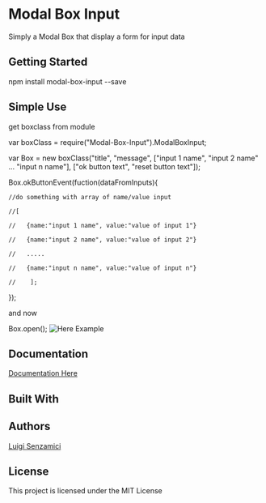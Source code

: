 # Modal Box Input

Simply a Modal Box that display a form for input data

## Getting Started

npm install modal-box-input --save

## Simple Use

get boxclass from module

var boxClass = require("Modal-Box-Input").ModalBoxInput;

var Box = new boxClass("title", "message", ["input 1 name", "input 2 name" ... "input n name"], ["ok button text", "reset button text"]);


Box.okButtonEvent(fuction(dataFromInputs){

    //do something with array of name/value input

    //[

    //   {name:"input 1 name", value:"value of input 1"}

    //   {name:"input 2 name", value:"value of input 2"}

    //   ..... 

    //   {name:"input n name", value:"value of input n"} 

    //    ];

});

and now

Box.open();
![Here Example](https://github.com/LuigiSenzamici/doc/BoxInputExample.PNG)
## Documentation

[Documentation Here](http://github.com/LuigiSenzamici/ModalBoxInput/blob/master/doc/MD_API_doc/API.md)

## Built With


## Authors

[Luigi Senzamici](http://luigisenzamici.com)


## License

This project is licensed under the MIT License 



